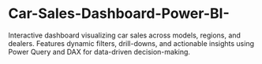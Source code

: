 # Car-Sales-Dashboard-Power-BI-
Interactive dashboard visualizing car sales across models, regions, and dealers. Features dynamic filters, drill-downs, and actionable insights using Power Query and DAX for data-driven decision-making.
